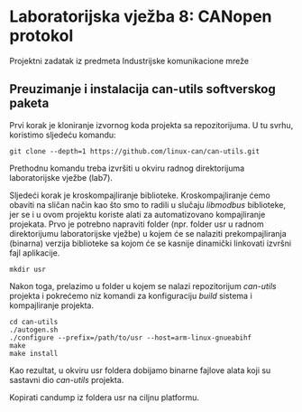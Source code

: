 # Laboratorijska vježba 8: CANopen protokol

Projektni zadatak iz predmeta Industrijske komunikacione mreže

## Preuzimanje i instalacija can-utils softverskog paketa

<p>
  Prvi korak je kloniranje izvornog koda projekta sa repozitorijuma. U tu svrhu, koristimo sljedeću komandu:

    git clone --depth=1 https://github.com/linux-can/can-utils.git
  
Prethodnu komandu treba izvršiti u okviru radnog direktorijuma laboratorijske vježbe (lab7).

Sljedeći korak je kroskompajliranje biblioteke. Kroskompajliranje ćemo obaviti na sličan način kao što smo to radili u slučaju *libmodbus* biblioteke, jer se i u ovom projektu koriste alati za automatizovano kompajliranje projekata. Prvo je potrebno napraviti folder (npr. folder usr u radnom direktorijumu laboratorijske vježbe) u kojem će se nalaziti prekompajliranja (binarna) verzija biblioteke sa kojom će se kasnije dinamički linkovati izvršni fajl aplikacije.

    mkdir usr
Nakon toga, prelazimo u folder u kojem se nalazi repozitorijum *can-utils* projekta i pokrećemo niz komandi za konfiguraciju *build* sistema i kompajliranje projekta.

    cd can-utils
    ./autogen.sh
    ./configure --prefix=/path/to/usr --host=arm-linux-gnueabihf
    make
    make install
  
Kao rezultat, u okviru usr foldera dobijamo binarne fajlove alata koji su sastavni dio *can-utils* projekta.

Kopirati candump iz foldera usr na ciljnu platformu.
<p/>
